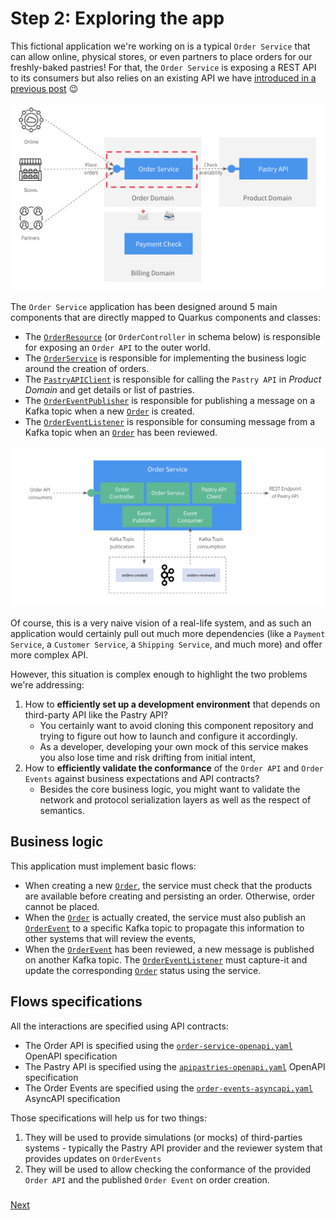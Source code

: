 # Step 2: Exploring the app

This fictional application we're working on is a typical `Order Service` that can allow online, physical stores, or even
partners to place orders for our freshly-baked pastries! For that, the `Order Service` is exposing a REST API to its consumers
but also relies on an existing API we have [introduced in a previous post](https://medium.com/@lbroudoux/different-levels-of-api-contract-testing-with-microcks-ccc0847f8c97) 😉

![Order Service ecosystem](./assets/order-service-ecosystem.png)

The `Order Service` application has been designed around 5 main components that are directly mapped to Quarkus components and classes:
* The [`OrderResource`](src/main/java/org/acme/order/api/OrderResource.java) (or `OrderController` in schema below) is responsible for exposing an `Order API` to the outer world.
* The [`OrderService`](src/main/java/org/acme/order/service/OrderService.java) is responsible for implementing the business logic around the creation of orders.
* The [`PastryAPIClient`](src/main/java/org/acme/order/client/PastryAPIClient.java) is responsible for calling the `Pastry API` in *Product Domain* and get details or list of pastries.
* The [`OrderEventPublisher`](src/main/java/org/acme/order/service/OrderEventPublisher.java) is responsible for publishing a message on a Kafka topic when a new [`Order`](src/main/java/org/acme/order/service/model/Order.java) is created.
* The [`OrderEventListener`](src/main/java/org/acme/order/service/OrderEventListener.java) is responsible for consuming message from a Kafka topic when an [`Order`](src/main/java/org/acme/order/service/model/Order.java) has been reviewed.

![Order Service architecture](./assets/order-service-architecture.png)

Of course, this is a very naive vision of a real-life system, and as such an application would certainly pull out much more
dependencies (like a `Payment Service`, a `Customer Service`, a `Shipping Service`, and much more) and offer more complex API.


However, this situation is complex enough to highlight the two problems we're addressing:
1) How to **efficiently set up a development environment** that depends on third-party API like the Pastry API?
    - You certainly want to avoid cloning this component repository and trying to figure out how to launch and configure it accordingly.
    - As a developer, developing your own mock of this service makes you also lose time and risk drifting from initial intent,
2) How to **efficiently validate the conformance** of the `Order API` and `Order Events` against business expectations and API contracts?
    - Besides the core business logic, you might want to validate the network and protocol serialization layers as well as the respect of semantics.

## Business logic

This application must implement basic flows:
* When creating a new [`Order`](src/main/java/org/acme/order/service/model/Order.java), the service must check that the products are available before creating and persisting an order. Otherwise, order cannot be placed.
* When the [`Order`](src/main/java/org/acme/order/service/model/Order.java) is actually created, the service must also publish an [`OrderEvent`](src/main/java/org/acme/order/service/model/OrderEvent.java) to a specific Kafka topic to propagate this information to other systems that will review the events,
* When the [`OrderEvent`](src/main/java/org/acme/order/service/model/OrderEvent.java) has been reviewed, a new message is published on another Kafka topic. The [`OrderEventListener`](src/main/java/org/acme/order/service/OrderEventListener.java) must capture-it and update the corresponding [`Order`](src/main/java/org/acme/order/service/model/Order.java) status using the service.

## Flows specifications

All the interactions are specified using API contracts:
* The Order API is specified using the [`order-service-openapi.yaml`](src/main/resources/order-service-openapi.yaml) OpenAPI specification
* The Pastry API is specified using the [`apipastries-openapi.yaml`](src/test/resources/third-parties/apipastries-openapi.yaml) OpenAPI specification
* The Order Events are specified using the [`order-events-asyncapi.yaml`](src/main/resources/order-events-asyncapi.yaml) AsyncAPI specification

Those specifications will help us for two things:
1) They will be used to provide simulations (or mocks) of third-parties systems - typically the Pastry API provider and the reviewer system that provides updates on `OrderEvents`
2) They will be used to allow checking the conformance of the provided `Order API` and the published `Order Event` on order creation.

### 
[Next](step-3-local-development-experience.md)